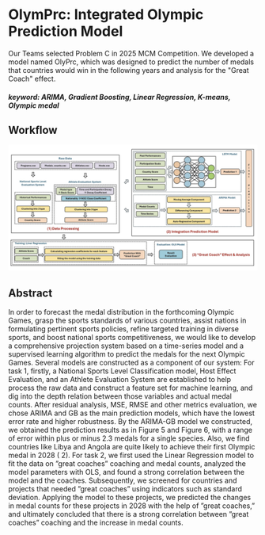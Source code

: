 # OlymPrc: Integrated Olympic Prediction Model

Our Teams selected Problem C in 2025 MCM Competition. 
We developed a model named OlyPrc, which was designed to predict the number of medals that countries would win in the following years and analysis for the "Great Coach" effect.

##### **keyword**: ARIMA, Gradient Boosting, Linear Regression, K-means, Olympic medal

## Workflow
![Workflow of our work](https://github.com/Zhang-Astrid/2025MCM_C/blob/main/report/Workflow.png)

## Abstract
 In order to forecast the medal distribution in the forthcoming Olympic Games, grasp the sports
 standards of various countries, assist nations in formulating pertinent sports policies, refine targeted
 training in diverse sports, and boost national sports competitiveness, we would like to develop a
 comprehensive projection system based on a time-series model and a supervised learning algorithm to
 predict the medals for the next Olympic Games.
 Several models are constructed as a component of our system:
 For task 1, firstly, a National Sports Level Classification model, Host Effect Evaluation, and an
 Athlete Evaluation System are established to help process the raw data and construct a feature set for
 machine learning, and dig into the depth relation between those variables and actual medal counts.
 After residual analysis, MSE, RMSE and other metrics evaluation, we chose ARIMA and GB as the
 main prediction models, which have the lowest error rate and higher robustness. By the ARIMA-GB
 model we constructed, we obtained the prediction results as in Figure 5 and Figure 6, with a range
 of error within plus or minus 2.3 medals for a single species. Also, we find countries like Libya and
 Angola are quite likely to achieve their first Olympic medal in 2028 ( 2).
 For task 2, we first used the Linear Regression model to fit the data on ”great coaches” coaching
 and medal counts, analyzed the model parameters with OLS, and found a strong correlation between
 the model and the coaches. Subsequently, we screened for countries and projects that needed ”great
 coaches” using indicators such as standard deviation. Applying the model to these projects, we
 predicted the changes in medal counts for these projects in 2028 with the help of ”great coaches,”
 and ultimately concluded that there is a strong correlation between ”great coaches” coaching and the
 increase in medal counts.

